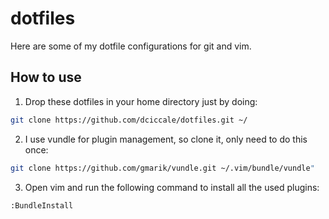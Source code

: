 # dotfiles

Here are some of my dotfile configurations for git and vim.

## How to use

1. Drop these dotfiles in your home directory just by doing:

```bash
git clone https://github.com/dciccale/dotfiles.git ~/
```

2. I use vundle for plugin management, so clone it, only need to do this once:
```bash
git clone https://github.com/gmarik/vundle.git ~/.vim/bundle/vundle"
```

3. Open vim and run the following command to install all the used plugins:

```
:BundleInstall
```
